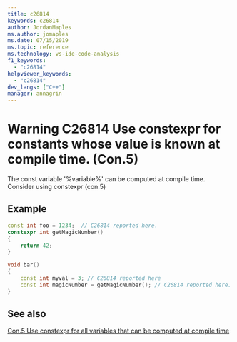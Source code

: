 ```yaml
---
title: c26814
keywords: c26814
author: JordanMaples
ms.author: jomaples
ms.date: 07/15/2019
ms.topic: reference
ms.technology: vs-ide-code-analysis
f1_keywords:
  - "c26814"
helpviewer_keywords:
  - "c26814"
dev_langs: ["C++"]
manager: annagrin
---
```


# Warning C26814 Use constexpr for constants whose value is known at compile time. (Con.5)
The const variable '%variable%' can be computed at compile time. Consider using constexpr (con.5)

## Example

```cpp
const int foo = 1234;  // C26814 reported here.
constexpr int getMagicNumber()
{
    return 42;
}

void bar()
{
    const int myval = 3; // C26814 reported here
    const int magicNumber = getMagicNumber(); // C26814 reported here.
}
```

## See also
[Con.5 Use constexpr for all variables that can be computed at compile time](https://github.com/isocpp/CppCoreGuidelines/blob/master/CppCoreGuidelines.md#Rconst-constexpr)
